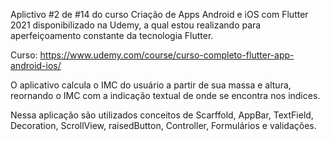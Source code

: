 Aplictivo #2 de #14 do curso Criação de Apps Android e iOS com Flutter 2021 disponibilizado na Udemy, a qual estou realizando para aperfeiçoamento constante da tecnologia Flutter.

Curso: https://www.udemy.com/course/curso-completo-flutter-app-android-ios/

O aplicativo calcula o IMC do usuário a partir de sua massa e altura, reornando o IMC com a indicação textual de onde se encontra nos indices.

Nessa aplicação são utilizados conceitos de Scarffold, AppBar, TextField, Decoration, ScrollView, raisedButton, Controller, Formulários e validações.
